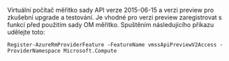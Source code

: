 Virtuální počítač měřítko sady API verze 2015-06-15 a verzi preview pro zkušební upgrade a testování. Je vhodné pro verzi preview zaregistrovat s funkcí před použitím sady OM měřítko. Spuštěním následujícího příkazu udělejte toto:

    Register-AzureRmProviderFeature -FeatureName vmssApiPreviewV2Access -ProviderNamespace Microsoft.Compute
